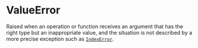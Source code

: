 # ValueError

Raised when an operation or function receives an argument that has the right type but an inappropriate value, and the situation is not described by a more precise exception such as [`IndexError`](/exceptions/IndexError.md).
